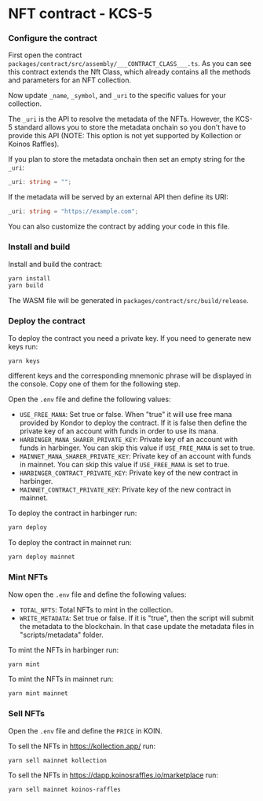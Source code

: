 # NFT contract - KCS-5

### Configure the contract

First open the contract `packages/contract/src/assembly/___CONTRACT_CLASS___.ts`. As you can see this contract extends the Nft Class, which already contains all the methods and parameters for an NFT collection.

Now update `_name`, `_symbol`, and `_uri` to the specific values for your collection.

The `_uri` is the API to resolve the metadata of the NFTs. However, the KCS-5 standard allows you to store the metadata onchain so you don't have to provide this API (NOTE: This option is not yet supported by Kollection or Koinos Raffles).

If you plan to store the metadata onchain then set an empty string for the `_uri`:

```ts
_uri: string = "";
```

If the metadata will be served by an external API then define its URI:

```ts
_uri: string = "https://example.com";
```

You can also customize the contract by adding your code in this file.

### Install and build

Install and build the contract:

```sh
yarn install
yarn build
```

The WASM file will be generated in `packages/contract/src/build/release`.

### Deploy the contract

To deploy the contract you need a private key. If you need to generate new keys run:

```sh
yarn keys
```

different keys and the corresponding mnemonic phrase will be displayed in the console. Copy one of them for the following step.

Open the `.env` file and define the following values:

- `USE_FREE_MANA`: Set true or false. When "true" it will use free mana provided by Kondor to deploy the contract. If it is false then define the private key of an account with funds in order to use its mana.
- `HARBINGER_MANA_SHARER_PRIVATE_KEY`: Private key of an account with funds in harbinger. You can skip this value if `USE_FREE_MANA` is set to true.
- `MAINNET_MANA_SHARER_PRIVATE_KEY`: Private key of an account with funds in mainnet. You can skip this value if `USE_FREE_MANA` is set to true.
- `HARBINGER_CONTRACT_PRIVATE_KEY`: Private key of the new contract in harbinger.
- `MAINNET_CONTRACT_PRIVATE_KEY`: Private key of the new contract in mainnet.

To deploy the contract in harbinger run:

```sh
yarn deploy
```

To deploy the contract in mainnet run:

```sh
yarn deploy mainnet
```

### Mint NFTs

Now open the `.env` file and define the following values:

- `TOTAL_NFTS`: Total NFTs to mint in the collection.
- `WRITE_METADATA`: Set true or false. If it is "true", then the script will submit the metadata to the blockchain. In that case update the metadata files in "scripts/metadata" folder.

To mint the NFTs in harbinger run:

```sh
yarn mint
```

To mint the NFTs in mainnet run:

```sh
yarn mint mainnet
```

### Sell NFTs

Open the `.env` file and define the `PRICE` in KOIN.

To sell the NFTs in https://kollection.app/ run:

```sh
yarn sell mainnet kollection
```

To sell the NFTs in https://dapp.koinosraffles.io/marketplace run:

```sh
yarn sell mainnet koinos-raffles
```
